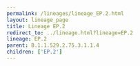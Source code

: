 ```yaml
---
permalink: /lineages/lineage_EP.2.html
layout: lineage_page
title: Lineage EP.2
redirect_to: ../lineage.html?lineage=EP.2
lineage: EP.2
parent: B.1.1.529.2.75.3.1.1.4
children: ['EP.2']
---
```

